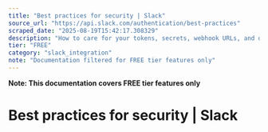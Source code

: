 ```yaml
---
title: "Best practices for security | Slack"
source_url: "https://api.slack.com/authentication/best-practices"
scraped_date: "2025-08-19T15:42:17.308329"
description: "How to care for your tokens, secrets, webhook URLs, and data."
tier: "FREE"
category: "slack_integration"
note: "Documentation filtered for FREE tier features only"
---
```

**Note: This documentation covers FREE tier features only**

# Best practices for security | Slack

